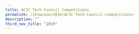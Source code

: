 ```yaml
---
title: ACJC Tech Council Competitions
permalink: /showcase/2019/ACJC-Tech-Council-Competitions/
description: ""
third_nav_title: "2019"
---
```

